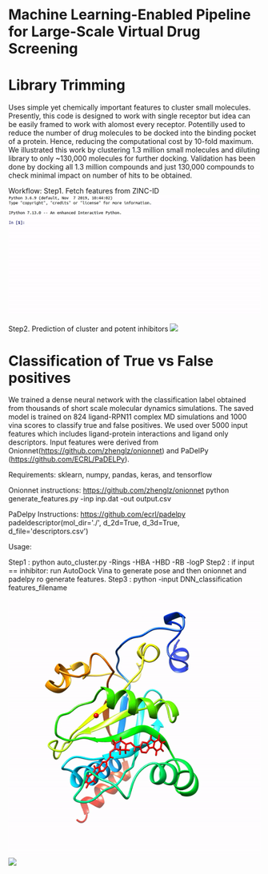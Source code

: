 # Machine Learning-Enabled Pipeline for Large-Scale Virtual Drug Screening

# Library Trimming
Uses simple yet chemically important features to cluster small molecules. Presently, this code is designed to work with single receptor but idea can be easily framed to work with alomost every receptor. Potentilly used to reduce the number of drug molecules to be docked into the binding pocket of a protein. Hence, reducing the computational cost by 10-fold maximum.
We illustrated this work by clustering 1.3 million small molecules and diluting library to only ~130,000 molecules for further docking. Validation has been done by docking all 1.3 million compounds and just 130,000 compounds to check minimal impact on number of hits to be obtained.

Workflow:
Step1. Fetch features from ZINC-ID
![](./tutorials/fetch_zn.gif)

Step2. Prediction of cluster and potent inhibitors
![](./tutorials/cluster.gif)


# Classification of True vs False positives
We trained a dense neural network with the classification label obtained from thousands of short scale molecular dynamics simulations. The saved model is trained on 824 ligand-RPN11 complex MD simulations and 1000 vina scores to classify true and false positives. We used over 5000 input features which includes ligand-protein interactions and ligand only descriptors. Input features were derived from Onionnet(https://github.com/zhenglz/onionnet) and PaDelPy (https://github.com/ECRL/PaDELPy).

Requirements:
sklearn, numpy, pandas, keras, and tensorflow

Onionnet instructions: https://github.com/zhenglz/onionnet
  python generate_features.py -inp inp.dat -out output.csv
  
PaDelpy Instructions: https://github.com/ecrl/padelpy
  padeldescriptor(mol_dir='./', d_2d=True, d_3d=True, d_file='descriptors.csv')

Usage:

Step1 : python auto_cluster.py -Rings -HBA -HBD -RB -logP
Step2 : if input == inhibitor: run AutoDock Vina to generate pose and then onionnet and padelpy ro generate features.
Step3 : python  -input DNN_classification features_filename

![](./tutorials/tp.gif) ![](./tutorials/fp.gif)


